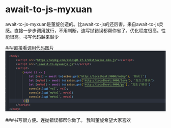 # await-to-js-myxuan
await-to-js-myxuan是董旋创造的。比await-to-js的还厉害。来自await-to-js灵感。直接一步步调用就行，不用判断，连写抛错误都帮你省了。优化程度很高。性能很高。书写代码越来越少

###直接看调用代码图片
![](./jieshao.png)

###书写很方便。连抛错误都帮你做了。
我叫董旋希望大家喜欢
